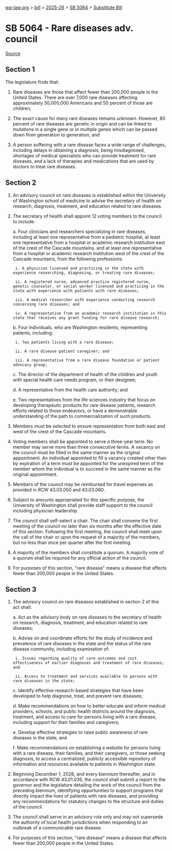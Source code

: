 [wa-law.org](/) > [bill](/bill/) > [2025-26](/bill/2025-26/) > [SB 5064](/bill/2025-26/sb/5064/) > [Substitute Bill](/bill/2025-26/sb/5064/S/)

# SB 5064 - Rare diseases adv. council

[Source](http://lawfilesext.leg.wa.gov/biennium/2025-26/Pdf/Bills/Senate%20Bills/5064-S.pdf)

## Section 1
The legislature finds that:

1. Rare diseases are those that affect fewer than 200,000 people in the United States. There are over 7,000 rare diseases affecting approximately 30,000,000 Americans and 50 percent of those are children;

2. The exact cause for many rare diseases remains unknown. However, 80 percent of rare diseases are genetic in origin and can be linked to mutations in a single gene or in multiple genes which can be passed down from generation to generation; and

3. A person suffering with a rare disease faces a wide range of challenges, including delays in obtaining a diagnosis, being misdiagnosed, shortages of medical specialists who can provide treatment for rare diseases, and a lack of therapies and medications that are used by doctors to treat rare diseases.

## Section 2
1. An advisory council on rare diseases is established within the University of Washington school of medicine to advise the secretary of health on research, diagnosis, treatment, and education related to rare diseases.

2. The secretary of health shall appoint 12 voting members to the council to include:

    a. Four clinicians and researchers specializing in rare diseases, including at least one representative from a pediatric hospital, at least one representative from a hospital or academic research institution east of the crest of the Cascade mountains, and at least one representative from a hospital or academic research institution west of the crest of the Cascade mountains, from the following professions:

        i. A physician licensed and practicing in the state with experience researching, diagnosing, or treating rare diseases;

        ii. A registered nurse, advanced practice registered nurse, genetic counselor, or social worker licensed and practicing in the state with experience with patients with rare diseases;

        iii. A medical researcher with experience conducting research concerning rare diseases; and

        iv. A representative from an academic research institution in this state that receives any grant funding for rare disease research;

    b. Four individuals, who are Washington residents, representing patients, including:

        i. Two patients living with a rare disease;

        ii. A rare disease patient caregiver; and

        iii. A representative from a rare disease foundation or patient advocacy group;

    c. The director of the department of health of the children and youth with special health care needs program, or their designee;

    d. A representative from the health care authority; and

    e. Two representatives from the life sciences industry that focus on developing therapeutic products for rare disease patients, research efforts related to those endeavors, or have a demonstrable understanding of the path to commercialization of such products.

3. Members must be selected to ensure representation from both east and west of the crest of the Cascade mountains.

4. Voting members shall be appointed to serve a three-year term. No member may serve more than three consecutive terms. A vacancy on the council must be filled in the same manner as the original appointment. An individual appointed to fill a vacancy created other than by expiration of a term must be appointed for the unexpired term of the member whom the individual is to succeed in the same manner as the original appointment.

5. Members of the council may be reimbursed for travel expenses as provided in RCW 43.03.050 and 43.03.060.

6. Subject to amounts appropriated for this specific purpose, the University of Washington shall provide staff support to the council including physician leadership.

7. The council shall self-select a chair. The chair shall convene the first meeting of the council no later than six months after the effective date of this section. Following the first meeting, the council shall meet upon the call of the chair or upon the request of a majority of the members, but no less than once per quarter after the first meeting.

8. A majority of the members shall constitute a quorum. A majority vote of a quorum shall be required for any official action of the council.

9. For purposes of this section, "rare disease" means a disease that affects fewer than 200,000 people in the United States.

## Section 3
1. The advisory council on rare diseases established in section 2 of this act shall:

    a. Act as the advisory body on rare diseases to the secretary of health on research, diagnosis, treatment, and education related to rare diseases;

    b. Advise on and coordinate efforts for the study of incidence and prevalence of rare diseases in the state and the status of the rare disease community, including examination of:

        i. Issues regarding quality of care outcomes and cost effectiveness of earlier diagnoses and treatment of rare diseases; and

        ii. Access to treatment and services available to persons with rare diseases in the state;

    c. Identify effective research-based strategies that have been developed to help diagnose, treat, and prevent rare diseases;

    d. Make recommendations on how to better educate and inform medical providers, schools, and public health districts around the diagnosis, treatment, and access to care for persons living with a rare disease, including support for their families and caregivers;

    e. Develop effective strategies to raise public awareness of rare diseases in the state; and

    f. Make recommendations on establishing a website for persons living with a rare disease, their families, and their caregivers, or those seeking diagnosis, to access a centralized, publicly accessible repository of information and resources available to patients in Washington state.

2. Beginning December 1, 2026, and every biennium thereafter, and in accordance with RCW 43.01.036, the council shall submit a report to the governor and the legislature detailing the work of the council from the preceding biennium, identifying opportunities to support programs that directly impact the lives of patients with rare diseases, and providing any recommendations for statutory changes to the structure and duties of the council.

3. The council shall serve in an advisory role only and may not supersede the authority of local health jurisdictions when responding to an outbreak of a communicable rare disease.

4. For purposes of this section, "rare disease" means a disease that affects fewer than 200,000 people in the United States.

